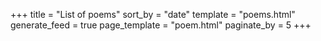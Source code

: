 +++
title = "List of poems"
sort_by = "date"
template = "poems.html"
generate_feed = true
page_template = "poem.html"
paginate_by = 5
+++
